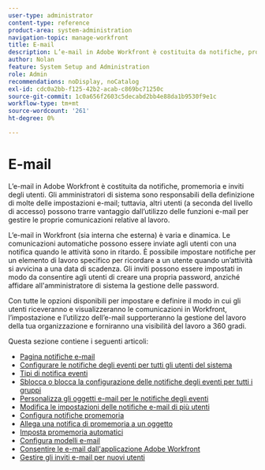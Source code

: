```yaml
---
user-type: administrator
content-type: reference
product-area: system-administration
navigation-topic: manage-workfront
title: E-mail
description: L’e-mail in Adobe Workfront è costituita da notifiche, promemoria e inviti degli utenti. Gli amministratori di sistema sono responsabili della definizione di molte delle impostazioni e-mail; tuttavia, altri utenti (a seconda del livello di accesso) possono trarre vantaggio dall’utilizzo delle funzioni e-mail per gestire le proprie comunicazioni relative al lavoro.
author: Nolan
feature: System Setup and Administration
role: Admin
recommendations: noDisplay, noCatalog
exl-id: cdc0a2bb-f125-42b2-acab-c869bc71250c
source-git-commit: 1c0a656f2603c5decabd2bb4e88da1b9530f9e1c
workflow-type: tm+mt
source-wordcount: '261'
ht-degree: 0%

---
```


# E-mail

L’e-mail in Adobe Workfront è costituita da notifiche, promemoria e inviti degli utenti. Gli amministratori di sistema sono responsabili della definizione di molte delle impostazioni e-mail; tuttavia, altri utenti (a seconda del livello di accesso) possono trarre vantaggio dall’utilizzo delle funzioni e-mail per gestire le proprie comunicazioni relative al lavoro.

L’e-mail in Workfront (sia interna che esterna) è varia e dinamica. Le comunicazioni automatiche possono essere inviate agli utenti con una notifica quando le attività sono in ritardo. È possibile impostare notifiche per un elemento di lavoro specifico per ricordare a un utente quando un’attività si avvicina a una data di scadenza. Gli inviti possono essere impostati in modo da consentire agli utenti di creare una propria password, anziché affidare all&#39;amministratore di sistema la gestione delle password.

Con tutte le opzioni disponibili per impostare e definire il modo in cui gli utenti riceveranno e visualizzeranno le comunicazioni in Workfront, l’impostazione e l’utilizzo dell’e-mail supporteranno la gestione del lavoro della tua organizzazione e forniranno una visibilità del lavoro a 360 gradi.

Questa sezione contiene i seguenti articoli:

* [Pagina notifiche e-mail](../../../administration-and-setup/manage-workfront/emails/email-notifications-page.md)
* [Configurare le notifiche degli eventi per tutti gli utenti del sistema](../../../administration-and-setup/manage-workfront/emails/configure-event-notifications-for-everyone-in-the-system.md)
* [Tipi di notifica eventi](../../../administration-and-setup/manage-workfront/emails/event-notifications-available-in-wf.md)
* [Sblocca o blocca la configurazione delle notifiche degli eventi per tutti i gruppi](../../../administration-and-setup/manage-workfront/emails/unlock-configuration-of-event-notifications-for-groups.md)
* [Personalizza gli oggetti e-mail per le notifiche degli eventi](../../../administration-and-setup/manage-workfront/emails/custom-email-subjects-event-notification.md)
* [Modifica le impostazioni delle notifiche e-mail di più utenti](../../../administration-and-setup/manage-workfront/emails/modify-email-notification-settings-user-profiles.md)
* [Configura notifiche promemoria](../../../administration-and-setup/manage-workfront/emails/set-up-reminder-notifications.md)
* [Allega una notifica di promemoria a un oggetto](../../../workfront-basics/using-notifications/attach-reminder-notification-object.md)
* [Imposta promemoria automatici](../../../administration-and-setup/manage-workfront/emails/setting-up-automatic-reminders.md)
* [Configura modelli e-mail](../../../administration-and-setup/manage-workfront/emails/configure-email-templates.md)
* [Consentire le e-mail dall&#39;applicazione Adobe Workfront](../../../administration-and-setup/manage-workfront/emails/allow-emails-from-wf-app.md)
* [Gestire gli inviti e-mail per nuovi utenti](../../../administration-and-setup/manage-workfront/emails/manage-email-invitations.md)
